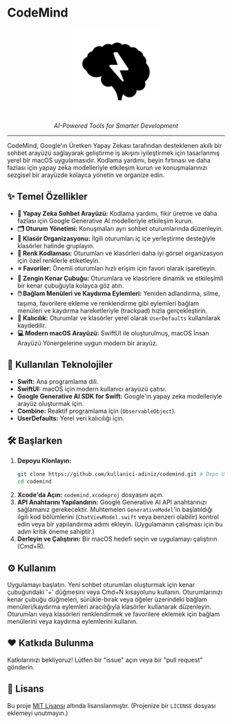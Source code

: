 # CodeMind

<!-- Logo Yer Tutucusu -->
<p align="center">
  <img src="codemind/Assets.xcassets/AppIcon.appiconset/1024.png" alt="CodeMind Logo" width="200"/>
  <!-- TODO: Yukarıdaki `src` yolunu logo dosyanızın yoluyla değiştirin (örn: Resources/logo.png) -->
</p>

<p align="center">
  <em>AI-Powered Tools for Smarter Development</em>
</p>

---

<!-- İsteğe Bağlı Rozetler: Projenize uygun olanları ekleyebilirsiniz -->
<!-- [![Build Status](...)](...) [![License](...)](...) -->

CodeMind, Google'ın Üretken Yapay Zekası tarafından desteklenen akıllı bir sohbet arayüzü sağlayarak geliştirme iş akışını iyileştirmek için tasarlanmış yerel bir macOS uygulamasıdır. Kodlama yardımı, beyin fırtınası ve daha fazlası için yapay zeka modelleriyle etkileşim kurun ve konuşmalarınızı sezgisel bir arayüzde kolayca yönetin ve organize edin.

## ✨ Temel Özellikler

*   **🧠 Yapay Zeka Sohbet Arayüzü:** Kodlama yardımı, fikir üretme ve daha fazlası için Google Generative AI modelleriyle etkileşim kurun.
*   **🗂️ Oturum Yönetimi:** Konuşmaları ayrı sohbet oturumlarında düzenleyin.
*   **📂 Klasör Organizasyonu:** İlgili oturumları iç içe yerleştirme desteğiyle klasörler halinde gruplayın.
*   **🎨 Renk Kodlaması:** Oturumları ve klasörleri daha iyi görsel organizasyon için özel renklerle etiketleyin.
*   **⭐ Favoriler:** Önemli oturumları hızlı erişim için favori olarak işaretleyin.
*   **🧭 Zengin Kenar Çubuğu:** Oturumlara ve klasörlere dinamik ve etkileşimli bir kenar çubuğuyla kolayca göz atın.
*   **🖱️ Bağlam Menüleri ve Kaydırma Eylemleri:** Yeniden adlandırma, silme, taşıma, favorilere ekleme ve renklendirme gibi eylemleri bağlam menüleri ve kaydırma hareketleriyle (trackpad) hızla gerçekleştirin.
*   **💾 Kalıcılık:** Oturumlar ve klasörler yerel olarak `UserDefaults` kullanılarak kaydedilir.
*   **💻 Modern macOS Arayüzü:** SwiftUI ile oluşturulmuş, macOS İnsan Arayüzü Yönergelerine uygun modern bir arayüz.

## 🚀 Kullanılan Teknolojiler

*   **Swift:** Ana programlama dili.
*   **SwiftUI:** macOS için modern kullanıcı arayüzü çatısı.
*   **Google Generative AI SDK for Swift:** Google'ın yapay zeka modelleriyle arayüz oluşturmak için.
*   **Combine:** Reaktif programlama için (`ObservableObject`).
*   **UserDefaults:** Yerel veri kalıcılığı için.

## 🛠️ Başlarken

1.  **Depoyu Klonlayın:**
    ```bash
    git clone https://github.com/kullanici-adiniz/codemind.git # Depo URL'niz ile değiştirin
    cd codemind
    ```
2.  **Xcode'da Açın:** `codemind.xcodeproj` dosyasını açın.
3.  **API Anahtarını Yapılandırın:** Google Generative AI API anahtarınızı sağlamanız gerekecektir. Muhtemelen `GenerativeModel`'in başlatıldığı ilgili kod bölümlerini (`ChatViewModel.swift` veya benzeri olabilir) kontrol edin veya bir yapılandırma adımı ekleyin. (Uygulamanın çalışması için bu adım kritik öneme sahiptir.)
4.  **Derleyin ve Çalıştırın:** Bir macOS hedefi seçin ve uygulamayı çalıştırın (Cmd+R).

## ⚙️ Kullanım

Uygulamayı başlatın. Yeni sohbet oturumları oluşturmak için kenar çubuğundaki '+' düğmesini veya Cmd+N kısayolunu kullanın. Oturumlarınızı kenar çubuğu düğmeleri, sürükle-bırak veya öğeler üzerindeki bağlam menüleri/kaydırma eylemleri aracılığıyla klasörler kullanarak düzenleyin. Oturumları veya klasörleri renklendirmek ve favorilere eklemek için bağlam menülerini veya kaydırma eylemlerini kullanın.

## ❤️ Katkıda Bulunma

Katkılarınızı bekliyoruz! Lütfen bir "issue" açın veya bir "pull request" gönderin.

## 📄 Lisans

Bu proje [MIT Lisansı](LICENSE) altında lisanslanmıştır. (Projenize bir `LICENSE` dosyası eklemeyi unutmayın.) 